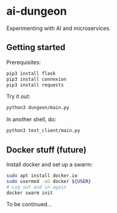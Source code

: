 # ai-dungeon
Experimenting with AI and microservices.

## Getting started

Prerequisites:

```sh
pip3 install flask
pip3 install connexion
pip3 install requests
```

Try it out:

```sh
python3 dungeon/main.py
```

In another shell, do:

```sh
python3 text_client/main.py
```

## Docker stuff (future)

Install docker and set up a swarm:

```sh
sudo apt install docker.io
sudo usermod -aG docker ${USER}
# Log out and in again
docker swarm init
```

To be continued...